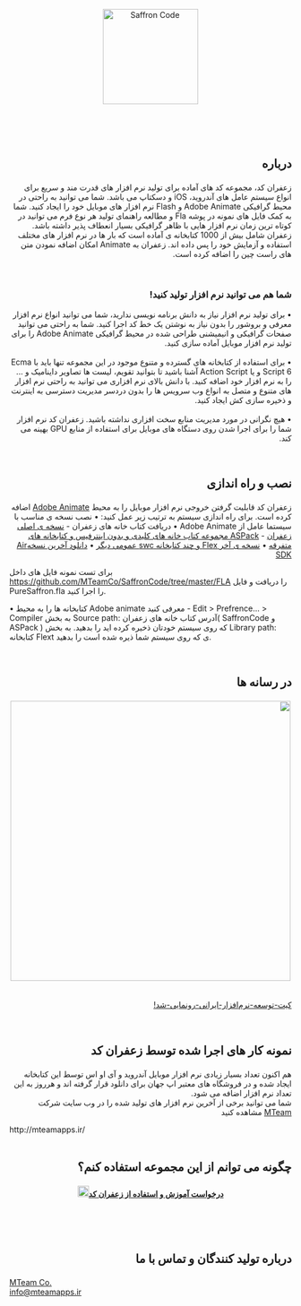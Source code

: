 <p align="center" >
    <a href="https://github.com/MTeamCo/SaffronCode"><img  width="170px" src="https://www.imageupload.co.uk/images/2018/04/12/SafronCode_Logo_Fin.png" alt="Saffron Code"></a>
    
    
</p>

<br>
<br>
<br>


## <p dir="rtl">درباره</p>
<p dir="rtl">زعفران کد، مجموعه کد های آماده برای تولید نرم افزار های قدرت مند و سریع برای انواع سیستم عامل های آندروید، iOS و دسکتاپ می باشد. شما می توانید به راحتی در محیط گرافیکی Adobe Animate و Flash نرم افزار های موبایل خود را ایجاد کنید. شما به کمک فایل های نمونه در پوشه Fla و مطالعه راهنمای تولید هر نوع فرم می توانید در کوتاه ترین زمان نرم افزار هایی با ظاهر گرافیکی بسیار انعطاف پذیر داشته باشد. زعفران شامل بیش از 1000 کتابخانه ی آماده است که بار ها در نرم افزار های مختلف استفاده و آزمایش خود را پس داده اند. زعفران به Animate امکان اضافه نمودن متن های راست چین را اضافه کرده است.
</p>

<br>

### <p dir="rtl">شما هم می توانید نرم افزار تولید کنید!</p>
<p dir="rtl">
• برای تولید نرم افزار نیاز به دانش برنامه نویسی ندارید، شما می توانید انواع نرم افزار معرفی و بروشور را بدون نیاز به نوشتن یک خط کد اجرا کنید. شما به راحتی می توانید صفحات گرافیکی و انیمیشنی طراحی شده در محیط گرافیکی Adobe Animate را برای تولید نرم افزار موبایل آماده سازی کنید. <br><br>
• برای استفاده از کتابخانه های گسترده و متنوع موجود در این مجموعه تنها باید با Ecma Script 6 و یا Action Script آشنا باشید تا بتوانید تقویم، لیست ها تصاویر داینامیک و ... را به نرم افزار خود اضافه کنید.
با دانش بالای نرم افزاری می توانید به راحتی نرم افزار های متنوع و متصل به انواع وب سرویس ها را بدون دردسر  مدیریت دسترسی به اینترنت و ذخیره سازی کش ایجاد کنید.<br><br>
• هیچ نگرانی در مورد مدیریت منابع سخت افزاری نداشته باشید. زعفران کد نرم افزار شما را برای اجرا شدن روی دستگاه های موبایل برای استفاده از منابع GPU بهینه می کند.
</p>
<br>

## <p dir="rtl">نصب و راه اندازی</p>
<p dir="rtl">
    زعفران کد قابلیت گرفتن خروجی نرم افزار موبایل را به محیط <a href="https://www.adobe.com/products/animate.html">Adobe Animate</a> اضافه کرده است. برای راه اندازی سیستم به ترتیب زیر عمل کنید:
•    نصب نسخه ی مناسب با سیستما عامل از Adobe Animate
• دریافت کتاب خانه های زعفران
    - <a href="https://github.com/MTeamCo/SaffronCode">نسخه ی اصلی زعفران</a>
    - <a href="https://github.com/MTeamCo/ASPack">ASPack مجموعه کتاب خانه های کلیدی و بدون اینترفیس و کتابخانه های متفرقه</a>
• <a href="https://github.com/MTeamCo/FlexLibs-andOthers">نسخه ی آخر Flex و چند کتابخانه swc عمومی دیگر</a>
• <a href="https://www.adobe.com/devnet/air/air-sdk-download.html">دانلود آخرین نسخهAir SDK</a>
    
برای تست نمونه فایل های داخل https://github.com/MTeamCo/SaffronCode/tree/master/FLA را دریافت و فایل PureSaffron.fla را اجرا کنید.

• کتابخانه ها را به محیط Adobe animate معرفی کنید
    - Edit > Prefrence... > Compiler
    به بخش Source path: آدرس کتاب خانه های زعفران( SaffronCode و ASPack ) که روی سیستم خودتان ذخیره کرده اید را بدهید.
    به بخش Library path: کتابخانه Flext ی که روی سیستم شما ذیره شده است را بدهید.
    
</p>
<br>

## <p dir="rtl">در رسانه ها</p>
<p align="center" dir="rtl"><a href="https://www.aparat.com/v/Kc5PS"><img width="500" src="http://oi65.tinypic.com/2euiowm.jpg"/><a><br><br></p><p dir="rtl"><a href="http://nopana.ir/post/2913/%DA%A9%DB%8C%D8%AA-%D8%AA%D9%88%D8%B3%D8%B9%D9%87-%D9%86%D8%B1%D9%85%E2%80%8C%D8%A7%D9%81%D8%B2%D8%A7%D8%B1-%D8%A7%DB%8C%D8%B1%D8%A7%D9%86%DB%8C-%D8%B1%D9%88%D9%86%D9%85%D8%A7%DB%8C%DB%8C-%D8%B4%D8%AF!">کیت-توسعه-نرم‌افزار-ایرانی-رونمایی-شد!</a></p>
<br>


## <p dir="rtl">نمونه کار های اجرا شده توسط زعفران کد</p>
 <p dir="rtl">هم اکنون تعداد بسیار زیادی نرم افزار موبایل آندروید و آی او اس توسط این کتابخانه ایجاد شده و در فروشگاه های معتبر اپ جهان برای دانلود قرار گرفته اند و هرروز به این تعداد نرم افزار اضافه می شود.<br>
شما می توانید برخی از آخرین نرم افزار های تولید شده را در وب سایت شرکت <a href="http://mteamapps.ir/">MTeam</a> مشاهده کنید</p>
http://mteamapps.ir/
<br>
<br>

## <p dir="rtl">چگونه می توانم از این مجموعه استفاده کنم؟</p>
<p align="center"><a href="https://gitter.im/Saffron-Code/Registeration"><strong><img src="https://image.flaticon.com/icons/svg/157/157949.svg" width="20px"/>درخواست آموزش و استفاده از زعفران کد</p></strong></a>
<br>
<br>
<br>

## <p dir="rtl">درباره تولید کنندگان و تماس با ما</p>
<a href="http://mteamapps.ir/">MTeam Co.</a><br>
<a href="mailto:info@mteamapps.ir">info@mteamapps.ir</a>
